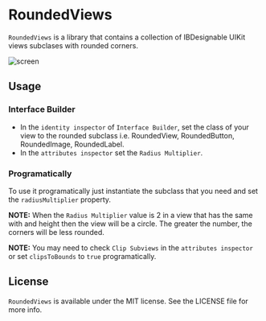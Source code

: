 # RoundedViews

`RoundedViews` is a library that contains a collection of IBDesignable UIKit views subclases with rounded corners.

![screen](../master/images/example.png)

## Usage

### Interface Builder
- In the `identity inspector` of `Interface Builder`, set the class of your view to the rounded subclass i.e. RoundedView, RoundedButton, RoundedImage, RoundedLabel.
- In the `attributes inspector` set the `Radius Multiplier`.

### Programatically
To use it programatically just instantiate the subclass that you need and set the `radiusMultiplier` property.

**NOTE:** When the `Radius Multiplier` value is 2 in a view that has the same with and height then the view will be a circle. The greater the number, the corners will be less rounded.

**NOTE:** You may need to check `Clip Subviews` in the `attributes inspector` or set `clipsToBounds` to `true` programatically.

## License

`RoundedViews` is available under the MIT license. See the LICENSE file for more info.
